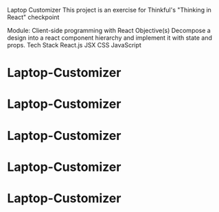 Laptop Customizer
This project is an exercise for Thinkful's "Thinking in React" checkpoint

Module: Client-side programming with React
Objective(s)
Decompose a design into a react component hierarchy and implement it with state and props.
Tech Stack
React.js
JSX
CSS
JavaScript
# Laptop-Customizer
# Laptop-Customizer
# Laptop-Customizer
# Laptop-Customizer
# Laptop-Customizer
